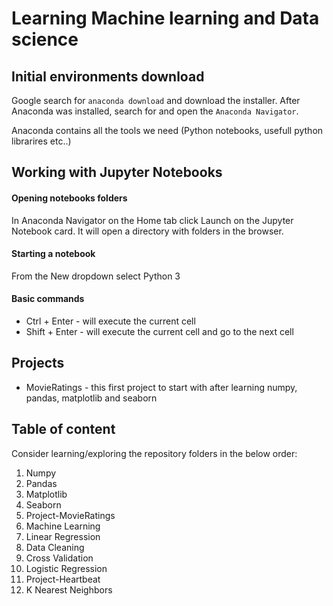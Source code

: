 # Learning Machine learning and Data science

## Initial environments download

Google search for `anaconda download` and download the installer.
After Anaconda was installed, search for and open the `Anaconda Navigator`.

Anaconda contains all the tools we need (Python notebooks, usefull python librarires etc..)

## Working with Jupyter Notebooks

#### Opening notebooks folders

In Anaconda Navigator on the Home tab click Launch on the Jupyter Notebook card. It will open a directory with folders in the browser.

#### Starting a notebook

From the New dropdown select Python 3

#### Basic commands

- Ctrl + Enter - will execute the current cell
- Shift + Enter - will execute the current cell and go to the next cell

## Projects

- MovieRatings - this first project to start with after learning numpy, pandas, matplotlib and seaborn

## Table of content

Consider learning/exploring the repository folders in the below order:

1. Numpy
2. Pandas
3. Matplotlib
4. Seaborn
5. Project-MovieRatings
6. Machine Learning
7. Linear Regression
8. Data Cleaning
9. Cross Validation
10. Logistic Regression
11. Project-Heartbeat
12. K Nearest Neighbors
